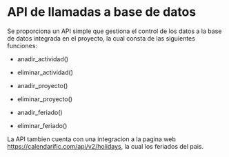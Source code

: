 # API de llamadas a base de datos 
Se proporciona un API simple que gestiona el control de los datos a la base de datos integrada en el proyecto, la cual
consta de las siguientes funciones:
- anadir_actividad()
- eliminar_actividad()
 
- anadir_proyecto()
- eliminar_proyecto()
 
- anadir_feriado()
- eliminar_feriado()
 
 La API tambien cuenta con una integracion a la pagina web https://calendarific.com/api/v2/holidays, la cual  los
 feriados del pais.
